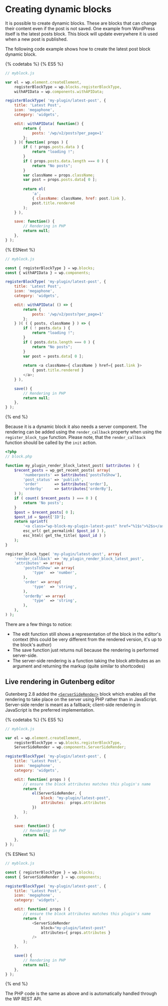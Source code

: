 # Creating dynamic blocks

It is possible to create dynamic blocks. These are blocks that can change their content even if the post is not saved. One example from WordPress itself is the latest posts block. This block will update everywhere it is used when a new post is published.

The following code example shows how to create the latest post block dynamic block.

{% codetabs %}
{% ES5 %}
```js
// myblock.js

var el = wp.element.createElement,
	registerBlockType = wp.blocks.registerBlockType,
	withAPIData = wp.components.withAPIData;

registerBlockType( 'my-plugin/latest-post', {
	title: 'Latest Post',
	icon: 'megaphone',
	category: 'widgets',

	edit: withAPIData( function() {
		return {
			posts: '/wp/v2/posts?per_page=1'
		};
	} )( function( props ) {
		if ( ! props.posts.data ) {
			return "loading !";
		}
		if ( props.posts.data.length === 0 ) {
			return "No posts";
		}
		var className = props.className;
		var post = props.posts.data[ 0 ];
		
		return el(
			'a', 
			{ className: className, href: post.link },
			post.title.rendered
		);
	} ),

	save: function() {
		// Rendering in PHP
		return null;
	},
} );
```
{% ESNext %}
```js
// myblock.js

const { registerBlockType } = wp.blocks;
const { withAPIData } = wp.components;

registerBlockType( 'my-plugin/latest-post', {
	title: 'Latest Post',
	icon: 'megaphone',
	category: 'widgets',

	edit: withAPIData( () => {
		return {
			posts: '/wp/v2/posts?per_page=1'
		};
	} )( ( { posts, className } ) => {
		if ( ! posts.data ) {
			return "loading !";
		}
		if ( posts.data.length === 0 ) {
			return "No posts";
		}
		var post = posts.data[ 0 ];
		
		return <a className={ className } href={ post.link }>
			{ post.title.rendered }
		</a>;
	} ),

	save() {
		// Rendering in PHP
		return null;
	},
} );
```
{% end %}

Because it is a dynamic block it also needs a server component. The rendering can be added using the `render_callback` property when using the `register_block_type` function. Please note, that the `render_callback` function should be called by the `init` action.

```php
<?php
// block.php

function my_plugin_render_block_latest_post( $attributes ) {
	$recent_posts = wp_get_recent_posts( array(
		'numberposts' => $attributes['postsToShow'],
		'post_status' => 'publish',
		'order'       => $attributes['order'],
		'orderby'     => $attributes['orderBy'],
	) );
	if ( count( $recent_posts ) === 0 ) {
		return 'No posts';
	}
	$post = $recent_posts[ 0 ];
	$post_id = $post['ID'];
	return sprintf(
		'<a class="wp-block-my-plugin-latest-post" href="%1$s">%2$s</a>',
		esc_url( get_permalink( $post_id ) ),
		esc_html( get_the_title( $post_id ) )
	);
}

register_block_type( 'my-plugin/latest-post', array(
	'render_callback' => 'my_plugin_render_block_latest_post',
	'attributes' => array(
		'postsToShow' => array(
			'type'	=> 'number',
		),
		'order' => array(
			'type'	=> 'string',
		),
		'orderBy' => array(
			'type'	=> 'string',
		),
	),
) );
```

There are a few things to notice:

* The edit function still shows a representation of the block in the editor's context (this could be very different from the rendered version, it's up to the block's author)
* The save function just returns null because the rendering is performed server-side.
* The server-side rendering is a function taking the block attributes as an argument and returning the markup (quite similar to shortcodes)

## Live rendering in Gutenberg editor

Gutenberg 2.8 added the [`<ServerSideRender>`](https://github.com/WordPress/gutenberg/tree/master/components/server-side-render) block which enables all the rendering to take place on the server using PHP rather than in JavaScript. Server-side render is meant as a fallback; client-side rendering in JavaScript is the preferred implementation. 

{% codetabs %}
{% ES5 %}
```js
// myblock.js

var el = wp.element.createElement,
	registerBlockType = wp.blocks.registerBlockType,
	ServerSideRender = wp.components.ServerSideRender;

registerBlockType( 'my-plugin/latest-post', {
	title: 'Latest Post',
	icon: 'megaphone',
	category: 'widgets',

	edit: function( props ) {
		// ensure the block attributes matches this plugin's name
		return (
			el(ServerSideRender, {
				block: "my-plugin/latest-post",
				attributes:  props.attributes
			})
		);
	},

	save: function() {
		// Rendering in PHP
		return null;
	},
} );
```
{% ESNext %}
```js
// myblock.js

const { registerBlockType } = wp.blocks;
const { ServerSideRender } = wp.components;

registerBlockType( 'my-plugin/latest-post', {
	title: 'Latest Post',
	icon: 'megaphone',
	category: 'widgets',

	edit: function( props ) {
		// ensure the block attributes matches this plugin's name
		return (
			<ServerSideRender
				block="my-plugin/latest-post"
				attributes={ props.attributes }
			/>
		);
	},

	save() {
		// Rendering in PHP
		return null;
	},
} );
```
{% end %}

The PHP code is the same as above and is automatically handled through the WP REST API.

